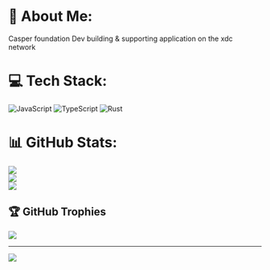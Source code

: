 # 💫 About Me:
Casper foundation Dev building & supporting application on the xdc network<br>


# 💻 Tech Stack:
![JavaScript](https://img.shields.io/badge/javascript-%23323330.svg?style=for-the-badge&logo=javascript&logoColor=%23F7DF1E) ![TypeScript](https://img.shields.io/badge/typescript-%23007ACC.svg?style=for-the-badge&logo=typescript&logoColor=white) ![Rust](https://img.shields.io/badge/rust-%23000000.svg?style=for-the-badge&logo=rust&logoColor=white)
# 📊 GitHub Stats:
![](https://github-readme-stats.vercel.app/api?username=razakbad&theme=dark&hide_border=false&include_all_commits=true&count_private=true)<br/>
![](https://github-readme-streak-stats.herokuapp.com/?user=razakbad&theme=dark&hide_border=false)<br/>
![](https://github-readme-stats.vercel.app/api/top-langs/?username=razakbad&theme=dark&hide_border=false&include_all_commits=true&count_private=true&layout=compact)

## 🏆 GitHub Trophies
![](https://github-profile-trophy.vercel.app/?username=razakbad&theme=radical&no-frame=false&no-bg=false&margin-w=4)

---
[![](https://visitcount.itsvg.in/api?id=razakbad&icon=0&color=0)](https://visitcount.itsvg.in)

<!-- Proudly created with GPRM ( https://gprm.itsvg.in ) --><!---
razakbad/razakbad is a ✨ special ✨ repository because its `README.md` (this file) appears on your GitHub profile.
You can click the Preview link to take a look at your changes.
--->
